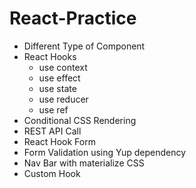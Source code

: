 # React-Practice

* Different Type of Component
* React Hooks
  * use context
  * use effect
  * use state
  * use reducer
  * use ref
* Conditional CSS Rendering
* REST API Call
* React Hook Form
* Form Validation using Yup dependency
* Nav Bar with materialize CSS
* Custom Hook